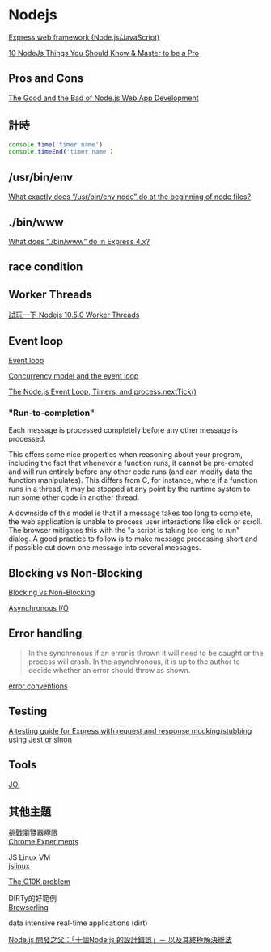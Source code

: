 # Nodejs

[Express web framework (Node.js/JavaScript)](https://developer.mozilla.org/zh-TW/docs/Learn/Server-side/Express_Nodejs)

[10 NodeJs Things You Should Know & Master to be a Pro](https://beforesemicolon.medium.com/10-nodejs-things-you-should-know-master-to-be-a-pro-bdfdb5620c0b)

## Pros and Cons

[The Good and the Bad of Node.js Web App Development](https://www.altexsoft.com/blog/engineering/the-good-and-the-bad-of-node-js-web-app-development/)

## 計時

```js
console.time('timer name')
console.timeEnd('timer name')
```

## /usr/bin/env

[What exactly does “/usr/bin/env node” do at the beginning of node files?](https://stackoverflow.com/questions/33509816/what-exactly-does-usr-bin-env-node-do-at-the-beginning-of-node-files)

## ./bin/www

[What does “./bin/www” do in Express 4.x?](https://stackoverflow.com/questions/23169941/what-does-bin-www-do-in-express-4-x)

## race condition

## Worker Threads

[試玩一下 Nodejs 10.5.0 Worker Threads](https://medium.com/hybrid-maker/%E8%A9%A6%E7%8E%A9%E4%B8%80%E4%B8%8B-nodejs-10-5-0-worker-threads-a6ac7c6dfb8a)

## Event loop

[Event loop](https://en.wikipedia.org/wiki/Event_loop)

[Concurrency model and the event loop](https://developer.mozilla.org/en-US/docs/Web/JavaScript/EventLoop)

[The Node.js Event Loop, Timers, and process.nextTick()](https://nodejs.org/en/docs/guides/event-loop-timers-and-nexttick/)

### "Run-to-completion"

Each message is processed completely before any other message is processed.

This offers some nice properties when reasoning about your program, including the fact that whenever a function runs, it cannot be pre-empted and will run entirely before any other code runs (and can modify data the function manipulates). This differs from C, for instance, where if a function runs in a thread, it may be stopped at any point by the runtime system to run some other code in another thread.

A downside of this model is that if a message takes too long to complete, the web application is unable to process user interactions like click or scroll. The browser mitigates this with the "a script is taking too long to run" dialog. A good practice to follow is to make message processing short and if possible cut down one message into several messages.

## Blocking vs Non-Blocking

[Blocking vs Non-Blocking](https://nodejs.org/en/docs/guides/blocking-vs-non-blocking/)

[Asynchronous I/O](https://en.wikipedia.org/wiki/Asynchronous_I/O)

## Error handling

>In the synchronous if an error is thrown it will need to be caught or the process will crash. In the asynchronous, it is up to the author to decide whether an error should throw as shown.

[error conventions](https://nodejs.org/en/knowledge/errors/what-are-the-error-conventions/)

## Testing

[A testing guide for Express with request and response mocking/stubbing using Jest or sinon](https://codewithhugo.com/express-request-response-mocking/)

## Tools

[JOI](https://github.com/sideway/joi)

## 其他主題

挑戰瀏覽器極限  
[Chrome Experiments](https://experiments.withgoogle.com/collection/chrome)

JS Linux VM  
[jslinux](https://bellard.org/jslinux/)

[The C10K problem](http://www.kegel.com/c10k.html)

DIRTy的好範例  
[Browserling](https://www.browserling.com/)

data intensive real-time applications (dirt)

[Node.js 開發之父：「十個Node.js 的設計錯誤」－ 以及其終極解決辦法](https://m.oursky.com/node-js-%E9%96%8B%E7%99%BC%E4%B9%8B%E7%88%B6-%E5%8D%81%E5%80%8Bnode-js-%E7%9A%84%E8%A8%AD%E8%A8%88%E9%8C%AF%E8%AA%A4-%E4%BB%A5%E5%8F%8A%E5%85%B6%E7%B5%82%E6%A5%B5%E8%A7%A3%E6%B1%BA%E8%BE%A6%E6%B3%95-f0db0afb496e)
